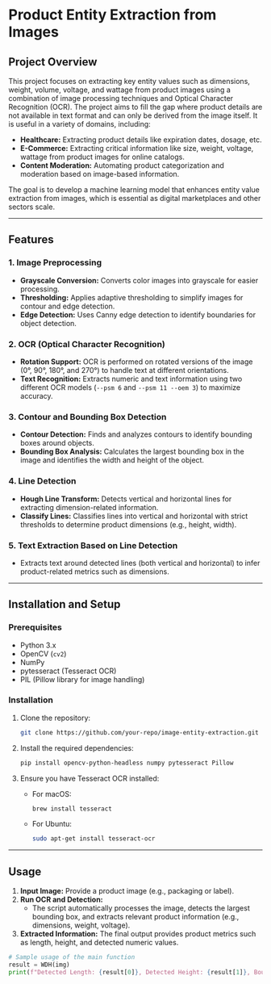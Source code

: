 # Product Entity Extraction from Images

## Project Overview

This project focuses on extracting key entity values such as dimensions, weight, volume, voltage, and wattage from product images using a combination of image processing techniques and Optical Character Recognition (OCR). The project aims to fill the gap where product details are not available in text format and can only be derived from the image itself. It is useful in a variety of domains, including:

- **Healthcare:** Extracting product details like expiration dates, dosage, etc.
- **E-Commerce:** Extracting critical information like size, weight, voltage, wattage from product images for online catalogs.
- **Content Moderation:** Automating product categorization and moderation based on image-based information.

The goal is to develop a machine learning model that enhances entity value extraction from images, which is essential as digital marketplaces and other sectors scale.

---

## Features

### 1. Image Preprocessing
- **Grayscale Conversion:** Converts color images into grayscale for easier processing.
- **Thresholding:** Applies adaptive thresholding to simplify images for contour and edge detection.
- **Edge Detection:** Uses Canny edge detection to identify boundaries for object detection.

### 2. OCR (Optical Character Recognition)
- **Rotation Support:** OCR is performed on rotated versions of the image (0°, 90°, 180°, and 270°) to handle text at different orientations.
- **Text Recognition:** Extracts numeric and text information using two different OCR models (`--psm 6` and `--psm 11 --oem 3`) to maximize accuracy.
  
### 3. Contour and Bounding Box Detection
- **Contour Detection:** Finds and analyzes contours to identify bounding boxes around objects.
- **Bounding Box Analysis:** Calculates the largest bounding box in the image and identifies the width and height of the object.
  
### 4. Line Detection
- **Hough Line Transform:** Detects vertical and horizontal lines for extracting dimension-related information.
- **Classify Lines:** Classifies lines into vertical and horizontal with strict thresholds to determine product dimensions (e.g., height, width).

### 5. Text Extraction Based on Line Detection
- Extracts text around detected lines (both vertical and horizontal) to infer product-related metrics such as dimensions.

---

## Installation and Setup

### Prerequisites

- Python 3.x
- OpenCV (`cv2`)
- NumPy
- pytesseract (Tesseract OCR)
- PIL (Pillow library for image handling)

### Installation

1. Clone the repository:
    ```bash
    git clone https://github.com/your-repo/image-entity-extraction.git
    ```

2. Install the required dependencies:
    ```bash
    pip install opencv-python-headless numpy pytesseract Pillow
    ```

3. Ensure you have Tesseract OCR installed:
    - For macOS:
      ```bash
      brew install tesseract
      ```
    - For Ubuntu:
      ```bash
      sudo apt-get install tesseract-ocr
      ```

---

## Usage

1. **Input Image:** Provide a product image (e.g., packaging or label).
2. **Run OCR and Detection:**
    - The script automatically processes the image, detects the largest bounding box, and extracts relevant product information (e.g., dimensions, weight, voltage).
3. **Extracted Information:** The final output provides product metrics such as length, height, and detected numeric values.

```python
# Sample usage of the main function
result = WDH(img)
print(f"Detected Length: {result[0]}, Detected Height: {result[1]}, Bounding Box Width: {result[2]}, Bounding Box Height: {result[3]}")
